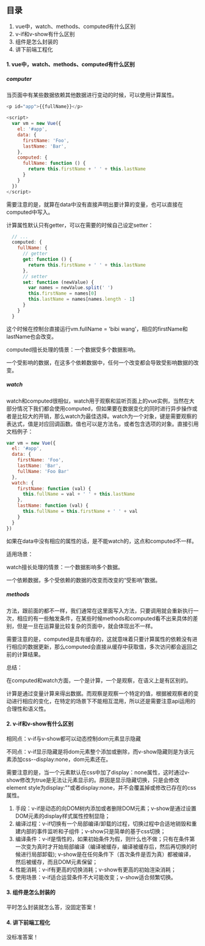## 目录

1. vue中，watch、methods、computed有什么区别
2. v-if和v-show有什么区别
3. 组件是怎么封装的
4. 讲下前端工程化

#### 1. vue中，watch、methods、computed有什么区别

##### computer

当页面中有某些数据依赖其他数据进行变动的时候，可以使用计算属性。

  ```javascript
  <p id="app">{{fullName}}</p>

  <script>
    var vm = new Vue({  
      el: '#app',  
      data: {  
        firstName: 'Foo',  
        lastName: 'Bar',  
      },  
      computed: {  
        fullName: function () {  
          return this.firstName + ' ' + this.lastName  
        }  
      }  
    })
  </script>
  ```

需要注意的是，就算在data中没有直接声明出要计算的变量，也可以直接在computed中写入。

计算属性默认只有getter，可以在需要的时候自己设定setter：

  ```javascript
    // ...
    computed: {
      fullName: {
        // getter
        get: function () {
          return this.firstName + ' ' + this.lastName
        },
        // setter
        set: function (newValue) {
          var names = newValue.split(' ')
          this.firstName = names[0]
          this.lastName = names[names.length - 1]
        }
      }
    }
  ```

这个时候在控制台直接运行vm.fullName = 'bibi wang'，相应的firstName和lastName也会改变。

computed擅长处理的情景：一个数据受多个数据影响。

一个受影响的数据，在这多个依赖数据中，任何一个改变都会导致受影响数据的改变。

##### watch

watch和computed很相似，watch用于观察和监听页面上的vue实例，当然在大部分情况下我们都会使用computed，但如果要在数据变化的同时进行异步操作或者是比较大的开销，那么watch为最佳选择。watch为一个对象，键是需要观察的表达式，值是对应回调函数。值也可以是方法名，或者包含选项的对象。直接引用文档例子：

```javascript
var vm = new Vue({
  el: '#app',
  data: {
    firstName: 'Foo',
    lastName: 'Bar',
    fullName: 'Foo Bar'
  },
  watch: {
    firstName: function (val) {
      this.fullName = val + ' ' + this.lastName
    },
    lastName: function (val) {
      this.fullName = this.firstName + ' ' + val
    }
  }
})
```

如果在data中没有相应的属性的话，是不能watch的，这点和computed不一样。

适用场景：

watch擅长处理的情景：一个数据影响多个数据。

一个依赖数据，多个受依赖的数据的改变而改变的“受影响”数据。

##### methods

方法，跟前面的都不一样，我们通常在这里面写入方法，只要调用就会重新执行一次，相应的有一些触发条件，在某些时候methods和computed看不出来具体的差别，但是一旦在运算量比较复杂的页面中，就会体现出不一样。

需要注意的是，computed是具有缓存的，这就意味着只要计算属性的依赖没有进行相应的数据更新，那么computed会直接从缓存中获取值，多次访问都会返回之前的计算结果。

总结：

在computed和watch方面，一个是计算，一个是观察，在语义上是有区别的。

计算是通过变量计算来得出数据。而观察是观察一个特定的值，根据被观察者的变动进行相应的变化，在特定的场景下不能相互混用，所以还是需要注意api运用的合理性和语义性。

#### 2. v-if和v-show有什么区别

相同点：v-if与v-show都可以动态控制dom元素显示隐藏

不同点：v-if显示隐藏是将dom元素整个添加或删除，而v-show隐藏则是为该元素添加css--display:none，dom元素还在。

需要注意的是，当一个元素默认在css中加了display：none属性，这时通过v-show修改为true是无法让元素显示的。原因是显示隐藏切换，只是会修改element style为display:""或者display:none，并不会覆盖掉或修改已存在的css属性。

1. 手段：v-if是动态的向DOM树内添加或者删除DOM元素；v-show是通过设置DOM元素的display样式属性控制显隐；
2. 编译过程：v-if切换有一个局部编译/卸载的过程，切换过程中合适地销毁和重建内部的事件监听和子组件；v-show只是简单的基于css切换；
3. 编译条件：v-if是惰性的，如果初始条件为假，则什么也不做；只有在条件第一次变为真时才开始局部编译（编译被缓存，编译被缓存后，然后再切换的时候进行局部卸载); v-show是在任何条件下（首次条件是否为真）都被编译，然后被缓存，而且DOM元素保留；
4. 性能消耗：v-if有更高的切换消耗；v-show有更高的初始渲染消耗；
5. 使用场景：v-if适合运营条件不大可能改变；v-show适合频繁切换。

#### 3. 组件是怎么封装的

平时怎么封装就怎么答，没固定答案！

#### 4. 讲下前端工程化

没标准答案！